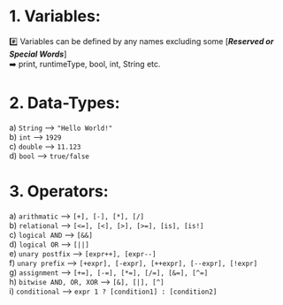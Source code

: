 # 1. Variables:
:hash: Variables can be defined by any names excluding some [**_Reserved or Special Words_**]<br>
➡️ print, runtimeType, bool, int, String etc.

# 2. Data-Types:
a) `String` --> `"Hello World!"`<br>
b) `int`    --> `1929`<br>
c) `double` --> `11.123`<br>
d) `bool`   --> `true/false`<br>

# 3. Operators:
a) `arithmatic` --> `[+], [-], [*], [/]`<br>
b) `relational` --> `[<=], [<], [>], [>=], [is], [is!]`<br>
c) `logical AND` --> `[&&]`<br>
d) `logical OR` --> `[||]`<br>
e) `unary postfix` --> `[expr++], [expr--]`<br>
f) `unary prefix` --> `[+expr], [-expr], [++expr], [--expr], [!expr]`<br>
g) `assignment` --> `[+=], [-=], [*=], [/=], [&=], [^=]`<br>
h) `bitwise AND, OR, XOR` --> `[&], [|], [^]`<br>
i) `conditional` --> `expr 1 ? [condition1] : [condition2]`<br>
